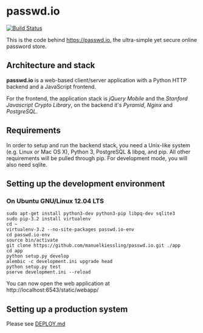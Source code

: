 # passwd.io

[![Build Status](https://travis-ci.org/manuelkiessling/passwd.io.png?branch=master)](https://travis-ci.org/manuelkiessling/passwd.io)

This is the code behind https://passwd.io, the ultra-simple yet secure online password store.

## Architecture and stack

**passwd.io** is a web-based client/server application with a Python HTTP backend and a JavaScript frontend.

For the frontend, the application stack is *jQuery Mobile* and the *Stanford Javascript Crypto Library*,
on the backend it's *Pyramid*, *Nginx* and *PostgreSQL*.

## Requirements

In order to setup and run the backend stack, you need a Unix-like system (e.g. Linux or Mac OS X),
Python 3, PostgreSQL & libpq, and pip. All other requirements will be pulled through pip.
For development mode, you will also need sqlite.

## Setting up the development environment

### On Ubuntu GNU/Linux 12.04 LTS
    sudo apt-get install python3-dev python3-pip libpq-dev sqlite3
    sudo pip-3.2 install virtualenv
    cd ~
    virtualenv-3.2 --no-site-packages passwd.io-env
    cd passwd.io-env
    source bin/activate
    git clone https://github.com/manuelkiessling/passwd.io.git ./app
    cd app
    python setup.py develop
    alembic -c development.ini upgrade head
    python setup.py test
    pserve development.ini --reload

You can now open the web application at http://localhost:6543/static/webapp/

## Setting up a production system

Please see [DEPLOY.md](https://github.com/ManuelKiessling/passwd.io/blob/master/DEPLOY.md)
